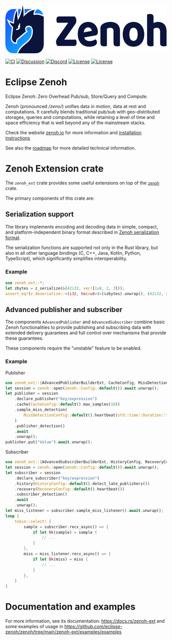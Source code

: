 <img src="https://raw.githubusercontent.com/eclipse-zenoh/zenoh/master/zenoh-dragon.png" height="150">

[![CI](https://github.com/eclipse-zenoh/zenoh/actions/workflows/ci.yml/badge.svg?branch=main)](https://github.com/eclipse-zenoh/zenoh/actions?query=workflow%3ACI+branch%3Amain++)
[![Discussion](https://img.shields.io/badge/discussion-on%20github-blue)](https://github.com/eclipse-zenoh/roadmap/discussions)
[![Discord](https://img.shields.io/badge/chat-on%20discord-blue)](https://discord.gg/2GJ958VuHs)
[![License](https://img.shields.io/badge/License-EPL%202.0-blue)](https://choosealicense.com/licenses/epl-2.0/)
[![License](https://img.shields.io/badge/License-Apache%202.0-blue.svg)](https://opensource.org/licenses/Apache-2.0)

# Eclipse Zenoh

Eclipse Zenoh: Zero Overhead Pub/sub, Store/Query and Compute.

Zenoh (pronounced _/zeno/_) unifies data in motion, data at rest and computations. It carefully blends traditional pub/sub with geo-distributed storages, queries and computations, while retaining a level of time and space efficiency that is well beyond any of the mainstream stacks.

Check the website [zenoh.io](http://zenoh.io) for more information and [installation instructions](https://zenoh.io/docs/getting-started/installation/)

See also the [roadmap](https://github.com/eclipse-zenoh/roadmap) for more detailed technical information.

# Zenoh Extension crate

The `zenoh_ext` crate provides some useful extensions on top of the [`zenoh`](https://crates.io/crates/zenoh) crate.

The primary components of this crate are:

## Serialization support

The library implements encoding and decoding data in simple, compact, and platform-independent binary format
described in [Zenoh serialization format](https://github.com/eclipse-zenoh/roadmap/blob/main/rfcs/ALL/Serialization.md).

The serialization functions are supported not only in the Rust library, but also in all other language bindings (C, C++,
Java, Kotlin, Python, TypeScript), which significantly simplifies interoperability.

### Example

```rust
use zenoh_ext::*;
let zbytes = z_serialize(&(42i32, vec![1u8, 2, 3]));
assert_eq!(z_deserialize::<(i32, Vec<u8>)>(&zbytes).unwrap(), (42i32, vec![1u8, 2, 3]));
```

## Advanced publisher and subscriber

The components `AdvancedPublisher` and `AdvancedSubscriber` combine basic Zenoh functionalities to
provide publishing and subscribing data with extended delivery guarantees and full control over mechanisms
that provide these guarantees.

These components require the "unstable" feature to be enabled.

### Example

Publisher

```rust
use zenoh_ext::{AdvancedPublisherBuilderExt, CacheConfig, MissDetectionConfig};
let session = zenoh::open(zenoh::Config::default()).await.unwrap();
let publisher = session
    .declare_publisher("key/expression")
    .cache(CacheConfig::default().max_samples(10))
    .sample_miss_detection(
        MissDetectionConfig::default().heartbeat(std::time::Duration::from_secs(1))
    )
    .publisher_detection()
    .await
    .unwrap();
publisher.put("Value").await.unwrap();
```

Subscriber

```rust
use zenoh_ext::{AdvancedSubscriberBuilderExt, HistoryConfig, RecoveryConfig};
let session = zenoh::open(zenoh::Config::default()).await.unwrap();
let subscriber = session
    .declare_subscriber("key/expression")
    .history(HistoryConfig::default().detect_late_publishers())
    .recovery(RecoveryConfig::default().heartbeat())
    .subscriber_detection()
    .await
    .unwrap();
let miss_listener = subscriber.sample_miss_listener().await.unwrap();
loop {
    tokio::select! {
        sample = subscriber.recv_async() => {
            if let Ok(sample) = sample {
                // ...
            }
        },
        miss = miss_listener.recv_async() => {
            if let Ok(miss) = miss {
                // ...
            }
        },
    }
}
```

# Documentation and examples

For more information, see its documentation: <https://docs.rs/zenoh-ext>
and some examples of usage in <https://github.com/eclipse-zenoh/zenoh/tree/main/zenoh-ext/examples/examples>

